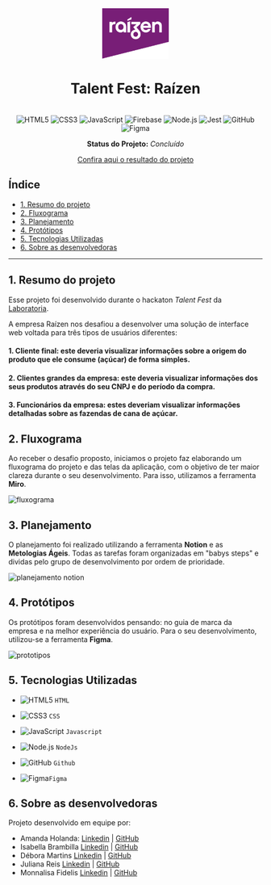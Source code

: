 <div align="center">

  <img src="src/img/logobandeirinha.png" alt="Logo Raizen" style="height: 100px" />  
  
  # Talent Fest: Raízen
  
  <br>

  <img src="https://cdn.jsdelivr.net/gh/devicons/devicon/icons/html5/html5-original.svg" alt="HTML5" style="height: 30px;"/>
  <img src="https://cdn.jsdelivr.net/gh/devicons/devicon/icons/css3/css3-original.svg" alt="CSS3" style="height: 30px;"/>
  <img src="https://cdn.jsdelivr.net/gh/devicons/devicon/icons/javascript/javascript-original.svg" alt="JavaScript" style="height: 30px;"/>
  <img src="https://cdn.jsdelivr.net/gh/devicons/devicon/icons/firebase/firebase-plain.svg" alt="Firebase" style="height: 30px;"/>
  <img src="https://cdn.jsdelivr.net/gh/devicons/devicon/icons/nodejs/nodejs-plain.svg" alt="Node.js" style="height: 30px;"/>
  <img src="https://cdn.jsdelivr.net/gh/devicons/devicon/icons/jest/jest-plain.svg" alt="Jest" style="height: 30px;"/> 
  <img src="https://cdn.jsdelivr.net/gh/devicons/devicon/icons/github/github-original.svg" alt="GitHub" style="height: 30px;"/> 
  <img src="https://cdn.jsdelivr.net/gh/devicons/devicon/icons/figma/figma-original.svg" alt="Figma" style="height: 30px;"/>

  <br>
  
  **Status do Projeto:** _Concluído_ 

  [Confira aqui o resultado do projeto]( amanda-holanda.github.io/raizen-tf/)

</div>

## Índice

* [1. Resumo do projeto](#1-resumo-do-projeto)
* [2. Fluxograma](#2-fluxograma)
* [3. Planejamento](#3-planejamento)  
* [4. Protótipos](#4-protótipos)
* [5. Tecnologias Utilizadas](#5-tecnologias-utilizadas)
* [6. Sobre as desenvolvedoras](#6-sobre-as-desenvolvedoras)

***

## 1. Resumo do projeto

Esse projeto foi desenvolvido durante o hackaton *Talent Fest* da [Laboratoria](https://github.com/Laboratoria).

A empresa Raízen nos desafiou a desenvolver uma solução de interface web voltada para três tipos de usuários diferentes:

  #### 1. Cliente final: este deveria visualizar informações sobre a origem do produto que ele consume (açúcar) de forma simples.
  #### 2. Clientes grandes da empresa: este deveria visualizar informações dos seus produtos através do seu CNPJ e do período da compra. 
  #### 3. Funcionários da empresa: estes deveriam visualizar informações detalhadas sobre as fazendas de cana de açúcar.


## 2. Fluxograma

Ao receber o desafio proposto, iniciamos o projeto faz elaborando um fluxograma do projeto e das telas da aplicação, com o objetivo de ter maior clareza durante o seu desenvolvimento. Para isso, utilizamos a ferramenta **Miro**.

<img src="img/fluxograma.png" alt="fluxograma">

  
## 3. Planejamento

O planejamento foi realizado utilizando a ferramenta **Notion** e as **Metologias Ágeis**. Todas as tarefas foram organizadas em "babys steps" e dividas pelo grupo de desenvolvimento por ordem de prioridade.

<img src="img/notion.png" alt="planejamento notion">

## 4. Protótipos

Os protótipos foram desenvolvidos pensando: no guia de marca da empresa e na melhor experiência do usuário. Para o seu desenvolvimento, utilizou-se a ferramenta **Figma**.

<img src="" alt="prototipos" />

## 5. Tecnologias Utilizadas

  - <img src="https://cdn.jsdelivr.net/gh/devicons/devicon/icons/html5/html5-original.svg" alt="HTML5" style="height: 30px;"/> `HTML`

  - <img src="https://cdn.jsdelivr.net/gh/devicons/devicon/icons/css3/css3-original.svg" alt="CSS3" style="height: 30px;"/> `CSS`

  - <img src="https://cdn.jsdelivr.net/gh/devicons/devicon/icons/javascript/javascript-original.svg" alt="JavaScript" style="height: 30px;"/> `Javascript`

  - <img src="https://cdn.jsdelivr.net/gh/devicons/devicon/icons/nodejs/nodejs-plain.svg" alt="Node.js" style="height: 30px;"/> `NodeJs`

  - <img src="https://cdn.jsdelivr.net/gh/devicons/devicon/icons/github/github-original.svg" alt="GitHub" style="height: 30px;"/> `Github`

  - <img src="https://cdn.jsdelivr.net/gh/devicons/devicon/icons/figma/figma-original.svg" alt="Figma" style="height: 30px;"/>`Figma`
  
## 6. Sobre as desenvolvedoras

Projeto desenvolvido em equipe por: 
* Amanda Holanda: [Linkedin](https://www.linkedin.com/in/amandaholanda/) | [GitHub](https://github.com/amanda-holanda)
* Isabella Brambilla [Linkedin](https://www.linkedin.com/in/isabella-brambilla/) | [GitHub](https://github.com/bellabrambilla)
* Débora Martins [Linkedin](https://www.linkedin.com/in/d%C3%A9bora-martins-santos/) | [GitHub](https://github.com/deboramds)
* Juliana Reis [Linkedin](https://www.linkedin.com/in/juliana-dos-reis-fernandes/) | [GitHub](https://github.com/Juhreisf)
* Monnalisa Fidelis [Linkedin](https://www.linkedin.com/in/monnalisa-fidelis/) | [GitHub](https://github.com/MonnalisaFidelis)
